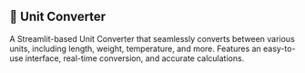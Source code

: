 <h2>🔄 Unit Converter</h2>
A Streamlit-based Unit Converter that seamlessly converts between various units, including length, weight, temperature, and more. Features an easy-to-use interface, real-time conversion, and accurate calculations.
